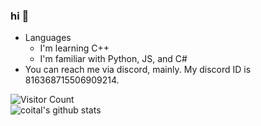### hi 👋

<!--
**appendable/appendable** is a ✨ _special_ ✨ repository because its `README.md` (this file) appears on your GitHub profile.-->

- Languages
  - I'm learning C++
  - I'm familiar with Python, JS, and C#
- You can reach me via discord, mainly. My discord ID is 816368715506909214.

![Visitor Count](https://profile-counter.glitch.me/coital/count.svg)  
![coital's github stats](https://github-readme-stats.vercel.app/api?username=coital&theme=radical)


